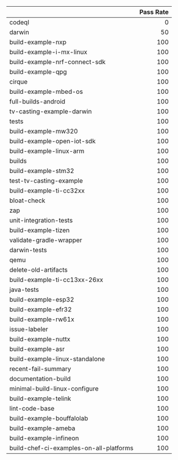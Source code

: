 |                                         |   Pass Rate |
|:----------------------------------------|------------:|
| codeql                                  |           0 |
| darwin                                  |          50 |
| build-example-nxp                       |         100 |
| build-example-i-mx-linux                |         100 |
| build-example-nrf-connect-sdk           |         100 |
| build-example-qpg                       |         100 |
| cirque                                  |         100 |
| build-example-mbed-os                   |         100 |
| full-builds-android                     |         100 |
| tv-casting-example-darwin               |         100 |
| tests                                   |         100 |
| build-example-mw320                     |         100 |
| build-example-open-iot-sdk              |         100 |
| build-example-linux-arm                 |         100 |
| builds                                  |         100 |
| build-example-stm32                     |         100 |
| test-tv-casting-example                 |         100 |
| build-example-ti-cc32xx                 |         100 |
| bloat-check                             |         100 |
| zap                                     |         100 |
| unit-integration-tests                  |         100 |
| build-example-tizen                     |         100 |
| validate-gradle-wrapper                 |         100 |
| darwin-tests                            |         100 |
| qemu                                    |         100 |
| delete-old-artifacts                    |         100 |
| build-example-ti-cc13xx-26xx            |         100 |
| java-tests                              |         100 |
| build-example-esp32                     |         100 |
| build-example-efr32                     |         100 |
| build-example-rw61x                     |         100 |
| issue-labeler                           |         100 |
| build-example-nuttx                     |         100 |
| build-example-asr                       |         100 |
| build-example-linux-standalone          |         100 |
| recent-fail-summary                     |         100 |
| documentation-build                     |         100 |
| minimal-build-linux-configure           |         100 |
| build-example-telink                    |         100 |
| lint-code-base                          |         100 |
| build-example-bouffalolab               |         100 |
| build-example-ameba                     |         100 |
| build-example-infineon                  |         100 |
| build-chef-ci-examples-on-all-platforms |         100 |